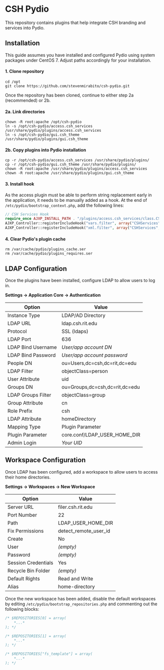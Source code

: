 # CSH Pydio
This repository contains plugins that help integrate CSH branding and services into Pydio.

## Installation
This guide assumes you have installed and configured Pydio using system packages under CentOS 7. Adjust paths accordingly for your installation.

#### 1. Clone repository

```
cd /opt
git clone https://github.com/stevenmirabito/csh-pydio.git
```

Once the repository has been cloned, continue to either step 2a (recommended) or 2b.

#### 2a. Link directories

```
chown -R root:apache /opt/csh-pydio
ln -s /opt/csh-pydio/access.csh_services /usr/share/pydio/plugins/access.csh_services
ln -s /opt/csh-pydio/gui.csh_theme /usr/share/pydio/plugins/gui.csh_theme
```

#### 2b. Copy plugins into Pydio installation

```
cp -r /opt/csh-pydio/access.csh_services /usr/share/pydio/plugins/
cp -r /opt/csh-pydio/gui.csh_theme /usr/share/pydio/plugins/
chown -R root:apache /usr/share/pydio/plugins/access.csh_services
chown -R root:apache /usr/share/pydio/plugins/gui.csh_theme
```

#### 3. Install hook
As the access plugin must be able to perform string replacement early in the application, it needs to be manually added as a hook. At the end of `/etc/pydio/bootstrap_context.php`, add the following lines:

```php
// CSH Services Hook
require_once AJXP_INSTALL_PATH . "/plugins/access.csh_services/class.CSHServices.php";
AJXP_Controller::registerIncludeHook("vars.filter", array("CSHServices", "filterVars"));
AJXP_Controller::registerIncludeHook("xml.filter", array("CSHServices", "filterVars"));
```

#### 4. Clear Pydio's plugin cache

```
rm /var/cache/pydio/plugins_cache.ser
rm /var/cache/pydio/plugins_requires.ser
```

## LDAP Configuration
Once the plugins have been installed, configure LDAP to allow users to log in.

**Settings -> Application Core -> Authentication**

| Option             | Value                          |
|--------------------|--------------------------------|
| Instance Type      | LDAP/AD Directory              |
| LDAP URL           | ldap.csh.rit.edu               |
| Protocol           | SSL (ldaps)                    |
| LDAP Port          | 636                            |
| LDAP Bind Username | *User/app account DN*          |
| LDAP Bind Password | *User/app account password*    |
| People DN          | ou=Users,dc=csh,dc=rit,dc=edu  |
| LDAP Filter        | objectClass=person             |
| User Attribute     | uid                            |
| Groups DN          | ou=Groups,dc=csh,dc=rit,dc=edu |
| LDAP Groups Filter | objectClass=group              |
| Group Attribute    | cn                             |
| Role Prefix        | csh                            |
| LDAP Attribute     | homeDirectory                  |
| Mapping Type       | Plugin Parameter               |
| Plugin Parameter   | core.conf/LDAP_USER_HOME_DIR   |
| Admin Login        | *Your UID*                     |

## Workspace Configuration
Once LDAP has been configured, add a workspace to allow users to access their home directories.

**Settings -> Workspaces -> New Workspace**

| Option              | Value                 |
|---------------------|-----------------------|
| Server URL          | filer.csh.rit.edu     |
| Port Number         | 22                    |
| Path                | LDAP_USER_HOME_DIR    |
| Fix Permissions     | detect_remote_user_id |
| Create              | No                    |
| User                | *(empty)*             |
| Password            | *(empty)*             |
| Session Credentials | Yes                   |
| Recycle Bin Folder  | *(empty)*             |
| Default Rights      | Read and Write        |
| Alias               | home-directory        |

Once the new workspace has been added, disable the default workspaces by editing `/etc/pydio/bootstrap_repositories.php` and commenting out the following blocks:

```php
/* $REPOSITORIES[0] = array(
    *...*
); */

/* $REPOSITORIES[1] = array(
    *...*
); */

/* $REPOSITORIES["fs_template"] = array(
    *...*
); */
```
